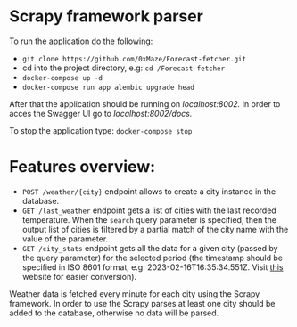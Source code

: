 # Scrapy framework parser

To run the application do the following:

- `git clone https://github.com/0xMaze/Forecast-fetcher.git`
- cd into the project directory, e.g: `cd /Forecast-fetcher`
- `docker-compose up -d`
- `docker-compose run app alembic upgrade head`

After that the application should be running on _localhost:8002._ In order to acces the Swagger UI go to _localhost:8002/docs._

To stop the application type: `docker-compose stop`

# Features overview:

- `POST /weather/{city}` endpoint allows to create a city instance in the database.
- `GET /last_weather` endpoint gets a list of cities with the last recorded temperature. When the `search` query parameter is specified, then the output list of cities is filtered by a partial match of the city name with the value of the parameter.
- `GET /city_stats` endpoint gets all the data for a given city (passed by the query parameter) for the selected period (the timestamp should be specified in ISO 8601 format, e.g: 2023-02-16T16:35:34.551Z. Visit [this](https://www.timestamp-converter.com/) website for easier conversion).

Weather data is fetched every minute for each city using the Scrapy framework. In order to use the Scrapy parses at least one city should be added to the database, otherwise no data will be parsed.

